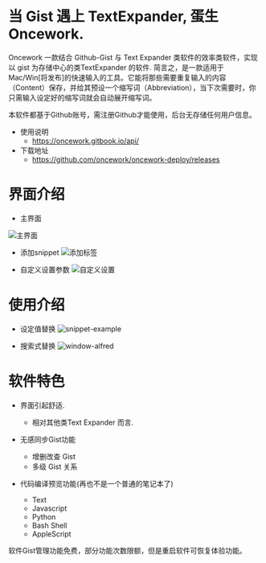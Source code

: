 # 当 Gist 遇上 TextExpander, 蛋生 Oncework.

Oncework 一款结合 Github-Gist 与 Text Expander 类软件的效率类软件，实现以 gist 为存储中心的类TextExpander 的软件. 简言之，是一款适用于Mac/Win[将发布]的快速输入的工具。它能将那些需要重复输入的内容（Content）保存，并给其预设一个缩写词（Abbreviation），当下次需要时，你只需输入设定好的缩写词就会自动展开缩写词。

本软件都基于Github账号，需注册Github才能使用，后台无存储任何用户信息。

- 使用说明
    - https://oncework.gitbook.io/api/
- 下载地址
    - https://github.com/oncework/oncework-deploy/releases​

# 界面介绍

- 主界面

![主界面](http://7xqvqi.com1.z0.glb.clouddn.com/主界面.png)

- 添加snippet
![添加标签](http://7xqvqi.com1.z0.glb.clouddn.com/添加标签.png)

- 自定义设置参数
![自定义设置](http://7xqvqi.com1.z0.glb.clouddn.com/自定义设置.png)

# 使用介绍

- 设定值替换
 ![snippet-example](http://7xqvqi.com1.z0.glb.clouddn.com/snippet-example.gif)

- 搜索式替换
![window-alfred](http://7xqvqi.com1.z0.glb.clouddn.com/window-alfred.gif)

# 软件特色
- 界面引起舒适.
  - 相对其他类Text Expander 而言.

- 无感同步Gist功能
  
  - 增删改查 Gist
  - 多级 Gist 关系

- 代码编译预览功能(再也不是一个普通的笔记本了)
  - Text
  - Javascript
  - Python
  - Bash Shell
  - AppleScript

软件Gist管理功能免费，部分功能次数限额，但是重启软件可恢复体验功能。